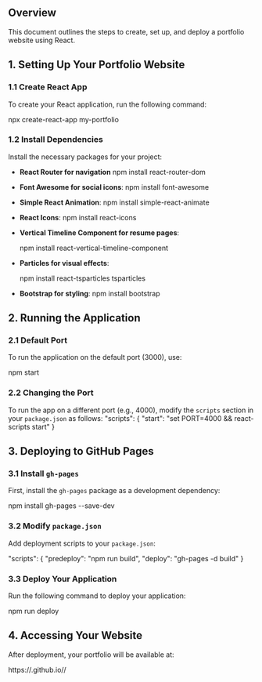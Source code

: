
## Overview

This document outlines the steps to create, set up, and deploy a portfolio website using React.

## 1. Setting Up Your Portfolio Website

### 1.1 Create React App

To create your React application, run the following command:


npx create-react-app my-portfolio


### 1.2 Install Dependencies

Install the necessary packages for your project:

- **React Router for navigation**
  npm install react-router-dom
- **Font Awesome for social icons**:
  npm install font-awesome

- **Simple React Animation**:
  npm install simple-react-animate
- **React Icons**:
  npm install react-icons
  
- **Vertical Timeline Component for resume pages**:
  
  npm install react-vertical-timeline-component
- **Particles for visual effects**:
  
  npm install react-tsparticles tsparticles
  
- **Bootstrap for styling**:
  npm install bootstrap
## 2. Running the Application

### 2.1 Default Port

To run the application on the default port (3000), use:

npm start
### 2.2 Changing the Port

To run the app on a different port (e.g., 4000), modify the `scripts` section in your `package.json` as follows:
"scripts": {
  "start": "set PORT=4000 && react-scripts start"
}
## 3. Deploying to GitHub Pages

### 3.1 Install `gh-pages`

First, install the `gh-pages` package as a development dependency:

npm install gh-pages --save-dev
### 3.2 Modify `package.json`

Add deployment scripts to your `package.json`:

"scripts": {
  "predeploy": "npm run build",
  "deploy": "gh-pages -d build"
}
### 3.3 Deploy Your Application

Run the following command to deploy your application:


npm run deploy


## 4. Accessing Your Website

After deployment, your portfolio will be available at:


https://<your-github-username>.github.io/<repository-name>/
